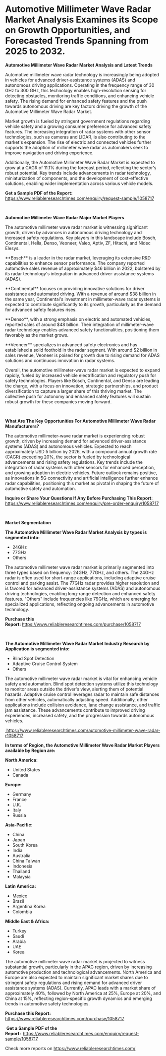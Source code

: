 <p><h1>Automotive Millimeter Wave Radar Market Analysis Examines its Scope on Growth Opportunities, and Forecasted Trends Spanning from 2025 to 2032.</h1></p><p><strong>Automotive Millimeter Wave Radar Market Analysis and Latest Trends</strong></p>
<p><p>Automotive millimeter wave radar technology is increasingly being adopted in vehicles for advanced driver-assistance systems (ADAS) and autonomous driving applications. Operating in the frequency range of 30 GHz to 300 GHz, this technology enables high-resolution sensing for detecting obstacles, monitoring traffic conditions, and enhancing vehicle safety. The rising demand for enhanced safety features and the push towards autonomous driving are key factors driving the growth of the Automotive Millimeter Wave Radar Market.</p><p>Market growth is fueled by stringent government regulations regarding vehicle safety and a growing consumer preference for advanced safety features. The increasing integration of radar systems with other sensor technologies, such as cameras and LIDAR, is also contributing to the market's expansion. The rise of electric and connected vehicles further supports the adoption of millimeter wave radar as automakers seek to improve navigation and driving experience.</p><p>Additionally, the Automotive Millimeter Wave Radar Market is expected to grow at a CAGR of 11.1% during the forecast period, reflecting the sector's robust potential. Key trends include advancements in radar technology, miniaturization of components, and the development of cost-effective solutions, enabling wider implementation across various vehicle models.</p></p>
<p><strong>Get a Sample PDF of the Report:&nbsp;</strong> <a href="https://www.reliableresearchtimes.com/enquiry/request-sample/1058717?utm_campaign=2465&utm_medium=2&utm_source=Github&utm_content=ia&utm_term=28022025&utm_id=automotive-millimeter-wave-radar">https://www.reliableresearchtimes.com/enquiry/request-sample/1058717</a></p>
<p>&nbsp;</p>
<p><strong>Automotive Millimeter Wave Radar Major Market Players</strong></p>
<p><p>The automotive millimeter wave radar market is witnessing significant growth, driven by advances in autonomous driving technology and increased safety regulations. Key players in this landscape include Bosch, Continental, Hella, Denso, Veoneer, Valeo, Aptiv, ZF, Hitachi, and Nidec Elesys.</p><p>**Bosch** is a leader in the radar market, leveraging its extensive R&D capabilities to enhance sensor performance. The company reported automotive sales revenue of approximately $46 billion in 2022, bolstered by its radar technology's integration in advanced driver-assistance systems (ADAS).</p><p>**Continental** focuses on providing innovative solutions for driver assistance and automated driving. With a revenue of around $38 billion in the same year, Continental's investment in millimeter-wave radar systems is expected to contribute significantly to its growth, particularly as the demand for advanced safety features rises.</p><p>**Denso**, with a strong emphasis on electric and automated vehicles, reported sales of around $48 billion. Their integration of millimeter-wave radar technology enables advanced safety functionalities, positioning them favorably as the market grows.</p><p>**Veoneer** specializes in advanced safety electronics and has established a solid foothold in the radar segment. With around $2 billion in sales revenue, Veoneer is poised for growth due to rising demand for ADAS solutions and continuous innovation in radar systems.</p><p>Overall, the automotive millimeter-wave radar market is expected to expand rapidly, fueled by increased vehicle electrification and regulatory push for safety technologies. Players like Bosch, Continental, and Denso are leading the charge, with a focus on innovation, strategic partnerships, and product diversification to capture a larger share of this thriving market. The collective push for autonomy and enhanced safety features will sustain robust growth for these companies moving forward.</p></p>
<p>&nbsp;</p>
<p><strong>What Are The Key Opportunities For Automotive Millimeter Wave Radar Manufacturers?</strong></p>
<p><p>The automotive millimeter-wave radar market is experiencing robust growth, driven by increasing demand for advanced driver-assistance systems (ADAS) and autonomous vehicles. Expected to reach approximately USD 5 billion by 2026, with a compound annual growth rate (CAGR) exceeding 20%, the sector is fueled by technological advancements and rising safety regulations. Key trends include the integration of radar systems with other sensors for enhanced perception, and growing adoption in electric vehicles. Future outlook remains positive, as innovations in 5G connectivity and artificial intelligence further enhance radar capabilities, positioning this market as pivotal in shaping the future of automotive safety and automation.</p></p>
<p><strong>Inquire or Share Your Questions If Any Before Purchasing This Report:</strong> <a href="https://www.reliableresearchtimes.com/enquiry/pre-order-enquiry/1058717?utm_campaign=2465&utm_medium=2&utm_source=Github&utm_content=ia&utm_term=28022025&utm_id=automotive-millimeter-wave-radar">https://www.reliableresearchtimes.com/enquiry/pre-order-enquiry/1058717</a></p>
<p>&nbsp;</p>
<p><strong>Market Segmentation</strong></p>
<p><strong>The Automotive Millimeter Wave Radar Market Analysis by types is segmented into:</strong></p>
<p><ul><li>24GHz</li><li>77GHz</li><li>Others</li></ul></p>
<p><p>The automotive millimeter wave radar market is primarily segmented into three types based on frequency: 24GHz, 77GHz, and others. The 24GHz radar is often used for short-range applications, including adaptive cruise control and parking assist. The 77GHz radar provides higher resolution and is favored for advanced driver-assistance systems (ADAS) and autonomous driving technologies, enabling long-range detection and enhanced safety features. "Others" include frequencies like 79GHz, which are emerging for specialized applications, reflecting ongoing advancements in automotive technology.</p></p>
<p><strong>Purchase this Report:&nbsp;</strong><a href="https://www.reliableresearchtimes.com/purchase/1058717?utm_campaign=2465&utm_medium=2&utm_source=Github&utm_content=ia&utm_term=28022025&utm_id=automotive-millimeter-wave-radar">https://www.reliableresearchtimes.com/purchase/1058717</a></p>
<p>&nbsp;</p>
<p><strong>The Automotive Millimeter Wave Radar Market Industry Research by Application is segmented into:</strong></p>
<p><ul><li>Blind Spot Detection</li><li>Adaptive Cruise Control System</li><li>Others</li></ul></p>
<p><p>The automotive millimeter wave radar market is vital for enhancing vehicle safety and automation. Blind spot detection systems utilize this technology to monitor areas outside the driver's view, alerting them of potential hazards. Adaptive cruise control leverages radar to maintain safe distances from other vehicles, automatically adjusting speed. Additionally, other applications include collision avoidance, lane change assistance, and traffic jam assistance. These advancements contribute to improved driving experiences, increased safety, and the progression towards autonomous vehicles.</p></p>
<p><a href="https://www.reliableresearchtimes.com/automotive-millimeter-wave-radar-r1058717?utm_campaign=2465&utm_medium=2&utm_source=Github&utm_content=ia&utm_term=28022025&utm_id=automotive-millimeter-wave-radar">&nbsp;https://www.reliableresearchtimes.com/automotive-millimeter-wave-radar-r1058717</a></p>
<p><strong>In terms of Region, the Automotive Millimeter Wave Radar Market Players available by Region are:</strong></p>
<p>
    <p> <strong> North America: </strong>
        <ul>
            <li>United States</li>
            <li>Canada</li>
        </ul>
        </p> 
    <p> <strong> Europe: </strong>
        <ul>
            <li>Germany</li>
            <li>France</li>
            <li>U.K.</li>
            <li>Italy</li>
            <li>Russia</li>
        </ul>
        </p> 
    <p> <strong> Asia-Pacific: </strong>
        <ul>
            <li>China</li>
            <li>Japan</li>
            <li>South Korea</li>
            <li>India</li>
            <li>Australia</li>
            <li>China Taiwan</li>
            <li>Indonesia</li>
            <li>Thailand</li>
            <li>Malaysia</li>
        </ul>
        </p> 
    <p> <strong> Latin America: </strong>
        <ul>
            <li>Mexico</li>
            <li>Brazil</li>
            <li>Argentina Korea</li>
            <li>Colombia</li>
        </ul>
        </p> 
    <p> <strong> Middle East & Africa: </strong>
        <ul>
            <li>Turkey</li>
            <li>Saudi</li>
            <li>Arabia</li>
            <li>UAE</li>
            <li>Korea</li>
        </ul>
    </p>
    </p>
<p><p>The automotive millimeter wave radar market is projected to witness substantial growth, particularly in the APAC region, driven by increasing automotive production and technological advancements. North America and Europe are also expected to maintain significant market shares due to stringent safety regulations and rising demand for advanced driver assistance systems (ADAS). Currently, APAC leads with a market share of approximately 40%, followed by North America at 25%, Europe at 20%, and China at 15%, reflecting region-specific growth dynamics and emerging trends in automotive safety technologies.</p></p>
<p><strong>Purchase this Report: </strong><a href="https://www.reliableresearchtimes.com/purchase/1058717?utm_campaign=2465&utm_medium=2&utm_source=Github&utm_content=ia&utm_term=28022025&utm_id=automotive-millimeter-wave-radar">https://www.reliableresearchtimes.com/purchase/1058717</a></p>
<p>&nbsp;<strong>Get a Sample PDF of the Report:&nbsp;&nbsp;</strong><a href="https://www.reliableresearchtimes.com/enquiry/request-sample/1058717?utm_campaign=2465&utm_medium=2&utm_source=Github&utm_content=ia&utm_term=28022025&utm_id=automotive-millimeter-wave-radar">https://www.reliableresearchtimes.com/enquiry/request-sample/1058717</a></p>
<p><strong></strong></p>
<p>Check more reports on <a href="https://www.reliableresearchtimes.com/?utm_campaign=2465&utm_medium=2&utm_source=Github&utm_content=ia&utm_term=28022025&utm_id=automotive-millimeter-wave-radar">https://www.reliableresearchtimes.com/</a></p>